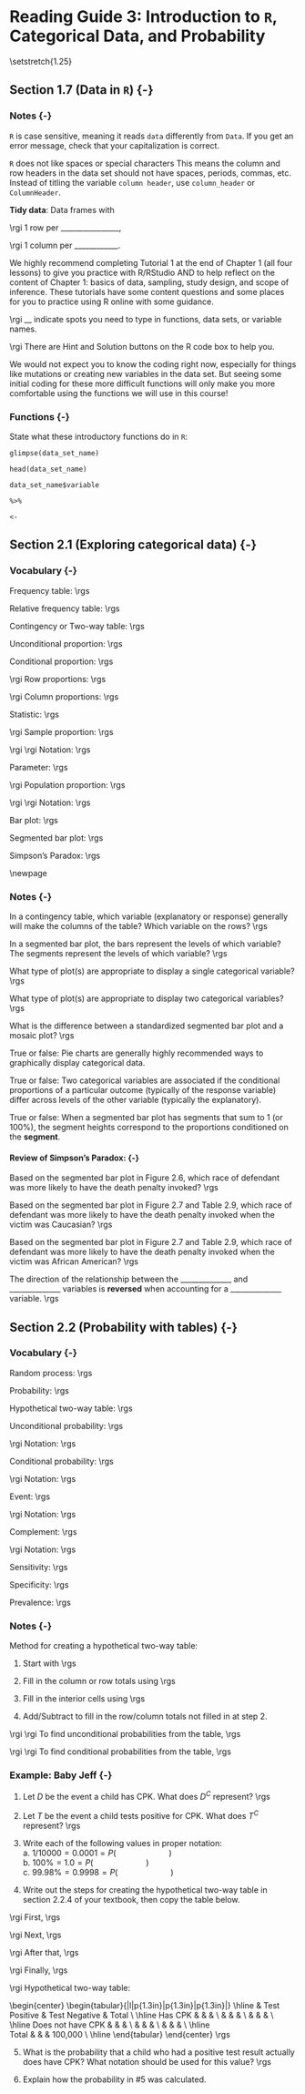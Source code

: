 # Reading Guide 3: Introduction to `R`, Categorical Data, and Probability

\setstretch{1.25}

## Section 1.7 (Data in `R`) {-}

### Notes {-}

`R` is case sensitive, meaning it reads `data` differently from `Data`.  If you get an error message, check that your capitalization is correct.

`R` does not like spaces or special characters  This means the column and row headers in the data set should not have spaces, periods, commas, etc.  Instead of titling the variable `column header`, use `column_header` or `ColumnHeader`.

**Tidy data**:  Data frames with

\rgi 1 row per ________________, 

\rgi 1 column per ____________.

We highly recommend completing Tutorial 1 at the end of Chapter 1 (all four lessons) to give you practice with R/RStudio AND to help reflect on the content of Chapter 1: basics of data, sampling, study design, and scope of inference.  These tutorials have some content questions and some places for you to practice using R online with some guidance.

\rgi __ indicate spots you need to type in functions, data sets, or variable names.

\rgi There are Hint and Solution buttons on the R code box to help you.

We would not expect you to know the coding right now, especially for things like mutations or creating new variables in the data set.  But seeing some initial coding for these more difficult functions will only make you more comfortable using the functions we will use in this course!
	
### Functions {-}

State what these introductory functions do in `R`:

`glimpse(data_set_name)`

`head(data_set_name)`

`data_set_name$variable`

`%>%`

`<-`

## Section 2.1 (Exploring categorical data) {-}

### Vocabulary {-}

Frequency table:
\rgs

Relative frequency table:
\rgs

Contingency or Two-way table:
\rgs

Unconditional proportion:
\rgs

Conditional proportion:
\rgs

\rgi Row proportions:
\rgs

\rgi Column proportions:
\rgs

Statistic:
\rgs

\rgi Sample proportion:
\rgs

\rgi \rgi Notation:
\rgs

Parameter:
\rgs

\rgi Population proportion:
\rgs

\rgi \rgi Notation:
\rgs

Bar plot:
\rgs

Segmented bar plot:
\rgs

Simpson’s Paradox:
\rgs

\newpage
### Notes {-}

In a contingency table, which variable (explanatory or response) generally will make the columns of the table?  Which variable on the rows?
\rgs

In a segmented bar plot, the bars represent the levels of which variable?  The segments represent the levels of which variable?
\rgs

What type of plot(s) are appropriate to display a single categorical variable?
\rgs


What type of plot(s) are appropriate to display two categorical variables?
\rgs


What is the difference between a standardized segmented bar plot and a mosaic plot?
\rgs

True or false: Pie charts are generally highly recommended ways to graphically display categorical data.

True or false: Two categorical variables are associated if the conditional proportions of a particular outcome (typically of the response variable) differ across levels of the other variable (typically the explanatory).

True or false: When a segmented bar plot has segments that sum to 1 (or 100%), the segment heights correspond to the proportions conditioned on the **segment**.

#### Review of Simpson’s Paradox: {-}

Based on the segmented bar plot in Figure 2.6, which race of defendant was more likely to have the death penalty invoked?
\rgs

Based on the segmented bar plot in Figure 2.7 and Table 2.9, which race of defendant was more likely to have the death penalty invoked when the victim was Caucasian?
\rgs

Based on the segmented bar plot in Figure 2.7 and Table 2.9, which race of defendant was more likely to have the death penalty invoked when the victim was African American?
\rgs

The direction of the relationship between the ______________
and ______________ variables is **reversed** when accounting for
a ______________ variable.
\rgs

## Section 2.2 (Probability with tables) {-}

### Vocabulary {-}

Random process:
\rgs

Probability:
\rgs

Hypothetical two-way table:
\rgs

Unconditional probability:
\rgs

\rgi Notation:
\rgs

Conditional probability:
\rgs

\rgi Notation:
\rgs

Event:
\rgs

\rgi Notation:
\rgs

Complement:
\rgs

\rgi Notation:
\rgs

Sensitivity:
\rgs

Specificity:
\rgs

Prevalence:
\rgs

### Notes {-}

Method for creating a hypothetical two-way table:  

1.	Start with 
\rgs

2.	Fill in the column or row totals using
\rgs

3.	Fill in the interior cells using
\rgs

4.	Add/Subtract to fill in the row/column totals not filled in at step 2.  

\rgi \rgi To find unconditional probabilities from the table,
\rgs

\rgi \rgi To find conditional probabilities from the table,
\rgs

### Example: Baby Jeff {-} 

1.	Let $D$ be the event a child has CPK.  What does $D^C$ represent?
\rgs

2.	Let $T$ be the event a child tests positive for CPK.  What does $T^C$ represent?
\rgs

3.	Write each of the following values in proper notation:  
    a. $1/10000 = 0.0001 = P( \hspace{1in} )$  
    b. $100\% = 1.0 = P(  \hspace{1in}  )$  
    c. $99.98\% = 0.9998 = P(  \hspace{1in}  )$  

4.	Write out the steps for creating the hypothetical two-way table in section 2.2.4 of your textbook, then copy the table below.

\rgi First,
\rgs

\rgi Next,
\rgs

\rgi After that,
\rgs

\rgi Finally,
\rgs


\rgi Hypothetical two-way table:

\begin{center}
\begin{tabular}{|l|p{1.3in}|p{1.3in}|p{1.3in}|}
\hline
&	Test Positive	& Test Negative	& Total \\ \hline
Has CPK		& & & \\
	& & & \\
	& & & \\ \hline
Does not have CPK		& & & \\
	& & & \\
	& & & \\ \hline		
Total & & & 100,000 \\ \hline
\end{tabular}
\end{center}
\rgs

5.	What is the probability that a child who had a positive test result actually does have CPK?  What notation should be used for this value?
\rgs


6.	Explain how the probability in #5 was calculated.






